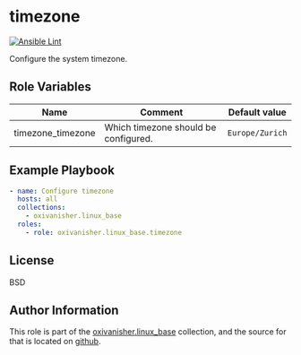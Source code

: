 timezone
========
[![Ansible Lint](https://github.com/oxivanisher/role-timezone/actions/workflows/ansible-lint.yml/badge.svg)](https://github.com/oxivanisher/role-timezone/actions/workflows/ansible-lint.yml)

Configure the system timezone.

Role Variables
--------------

| Name              | Comment                               | Default value                   |
|-------------------|---------------------------------------|---------------------------------|
| timezone_timezone | Which timezone should be configured.  | `Europe/Zurich` |

Example Playbook
----------------
```yaml
- name: Configure timezone
  hosts: all
  collections:
    - oxivanisher.linux_base
  roles:
    - role: oxivanisher.linux_base.timezone
```

License
-------

BSD

Author Information
------------------

This role is part of the [oxivanisher.linux_base](https://galaxy.ansible.com/ui/repo/published/oxivanisher/linux_base/) collection, and the source for that is located on [github](https://github.com/oxivanisher/collection-linux_base).
